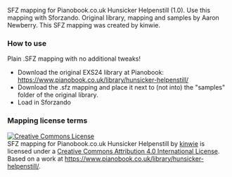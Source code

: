 SFZ mapping for Pianobook.co.uk Hunsicker Helpenstill (1.0). Use this mapping with Sforzando. Original library, mapping and samples by Aaron Newberry.
This SFZ mapping was created by kinwie. 

### How to use

Plain .SFZ mapping with no additional tweaks!

- Download the original EXS24 library at Pianobook: https://www.pianobook.co.uk/library/hunsicker-helpenstill/
- Download the .sfz mapping and place it next to (not into) the "samples" folder of the original library.
- Load in Sforzando

### Mapping license terms

<a rel="license" href="http://creativecommons.org/licenses/by/4.0/">
<img alt="Creative Commons License" style="border-width:0" src="https://i.creativecommons.org/l/by/4.0/88x31.png" /></a>
<br /><span xmlns:dct="http://purl.org/dc/terms/" href="http://purl.org/dc/dcmitype/Text" property="dct:title" rel="dct:type">
SFZ mapping for Pianobook.co.uk Hunsicker Helpenstill </span> by <a xmlns:cc="http://creativecommons.org/ns#" href="https://github.com/sfzinstruments/mappings/" property="cc:attributionName" rel="cc:attributionURL">kinwie</a> 
is licensed under a <a rel="license" href="http://creativecommons.org/licenses/by/4.0/">Creative Commons Attribution 4.0 International License</a>.<br />Based on a work at <a xmlns:dct="http://purl.org/dc/terms/" href="https://www.pianobook.co.uk/library/hunsicker-helpenstill/" rel="dct:source">https://www.pianobook.co.uk/library/hunsicker-helpenstill/</a>.

